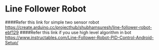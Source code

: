 # Line Follower Robot
####Refer this link for simple two sensor robot
https://create.arduino.cc/projecthub/shubhamsuresh/line-follower-robot-ebf129
####Refer this link if you use high level algorithm in bot
https://www.instructables.com/Line-Follower-Robot-PID-Control-Android-Setup/
